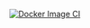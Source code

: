 [![Docker Image CI](https://github.com/thilina01/kpi-client/actions/workflows/docker-action.yml/badge.svg)](https://github.com/thilina01/kpi-client/actions/workflows/docker-action.yml)
